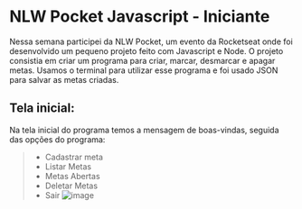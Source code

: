 # NLW Pocket Javascript - Iniciante
Nessa semana participei da NLW Pocket, um evento da Rocketseat onde foi desenvolvido um pequeno projeto feito com Javascript e Node. O projeto consistia em criar um programa para criar, marcar, desmarcar e apagar metas. Usamos o terminal para utilizar esse programa e foi usado JSON para salvar as metas criadas.

## Tela inicial:
Na tela inicial do programa temos a mensagem de boas-vindas, seguida das opções do programa:
> - Cadastrar meta
> - Listar Metas
> - Metas Abertas
> - Deletar Metas
> - Sair
![image](https://github.com/user-attachments/assets/13871d53-6670-4aa9-9c8c-c0a7d28f8c37)
